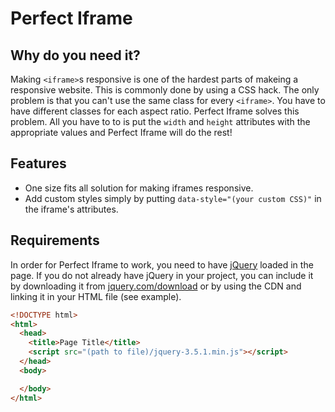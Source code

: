 # Perfect Iframe

## Why do you need it?
Making `<iframe>`s responsive is one of the hardest parts of makeing a responsive website. This is commonly done by using a CSS hack. The only problem is that you can't use the same class for every `<iframe>`. You have to have different classes for each aspect ratio. Perfect Iframe solves this problem. All you have to to is put the `width` and `height` attributes with the appropriate values and Perfect Iframe will do the rest!

## Features
 * One size fits all solution for making iframes responsive.
 * Add custom styles simply by putting `data-style="(your custom CSS)"` in the iframe's attributes.

## Requirements
In order for Perfect Iframe to work, you need to have [jQuery](https://jquery.com/) loaded in the page. If you do not already have jQuery in your project, you can include it by downloading it from [jquery.com/download](https://jquery.com/download "Download") or by using the CDN and linking it in your HTML file (see example).

```HTML
<!DOCTYPE html>
<html>
  <head>
    <title>Page Title</title>
    <script src="(path to file)/jquery-3.5.1.min.js"></script>
  </head>
  <body>

  </body>
</html>
```
